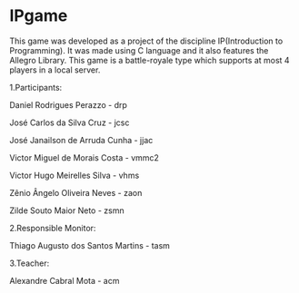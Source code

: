 # IPgame
This game was developed as a project of the discipline IP(Introduction to Programming). It was
made using C language and it also features the Allegro Library.
This game is a battle-royale type which supports at most 4 players in a local server.

1.Participants:

Daniel Rodrigues Perazzo - drp

José Carlos da Silva Cruz - jcsc

José Janailson de Arruda Cunha - jjac

Victor Miguel de Morais Costa - vmmc2

Victor Hugo Meirelles Silva - vhms

Zênio Ângelo Oliveira Neves - zaon

Zilde Souto Maior Neto - zsmn



2.Responsible Monitor:

Thiago Augusto dos Santos Martins - tasm


3.Teacher:

Alexandre Cabral Mota - acm
